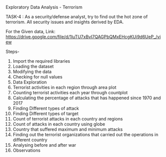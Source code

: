 Exploratory Data Analysis - Terrorism

TASK-4 : As a security/defense analyst, try to find out the hot zone of terrorism. All security issues and insights derived by EDA.

For the Given data, Link: https://drive.google.com/file/d/1luTU7xBvI7QAGPbQMxEHcgKUi9d6UeP_/view

Steps-

1. Import the required libraries
2. Loading the dataset
3. Modifying the data
4. Checking for null values
5. Data Exploration
6. Terrorist activities in each region through area plot
7. Counting terrorist activities each year through countplot
8. Calculating the percentage of attacks that has happened since 1970 and 2017
9. Finding Different types of attack
10. Finding Different types of target
11. Count of terrorist attacks in each country and regions
12. Count of attacks in each country using globe
13. Country that suffered maximum and minimum attacks
14. Finding out the terrorist organizations that carried out the operations in different country
15. Analysing before and after war
16. Observations
